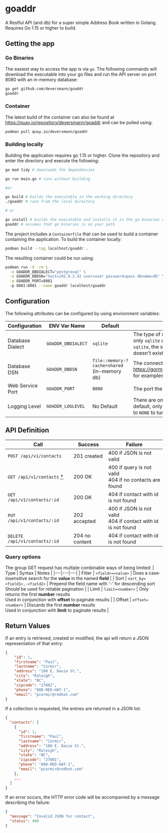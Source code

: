 # goaddr

A Restful API (and db) for a super simple Address Book written in Golang.  Requires Go 1.15 or higher to build.

## Getting the app

### Go Binaries
The easiest way to access the app is via `go`. The following commands will download the executable into your go files and run the API server on port 8080 with an in-memory database:
```bash
go get github.com/deversmann/goaddr
goaddr
```

### Container
The latest build of the container can also be found at https://quay.io/repository/deversmann/goaddr and can be pulled using:
```bash
podman pull quay.io/deversmann/goaddr
```

### Building locally
Building the application requires go 1.15 or higher. Clone the repository and enter the directory and execute the following:
```bash
go mod tidy # downloads the dependencies

go run main.go # runs without building

#or

go build # builds the executable in the working directory
./goaddr # runs from the local directory

# or

go install # builds the executable and installs it in the go binaries directory
goaddr # assumes that go binaries is on your path
```

The project includes a `Containerfile` that can be used to build a container containing the application.  To build the container locally:
```bash
podman build --tag localhost/goaddr .
```
The resulting container could be run using:
```bash
podman run -d -rm \
  -e GOADDR_DBDIALECT="postgresql" \
  -e GOADDR_DBDSN="host=192.0.2.42 user=user password=pass dbname=db" \
  -e GOADDR_PORT=8081
  -p 8081:8081 --name goaddr localhost/goaddr
```

## Configuration

The following attributes can be configured by using environment variables:

| Configuration | ENV Var Name | Default | Notes |
|---|---|---|---|
| Database Dialect | `GOADDR_DBDIALECT` | `sqlite` | The type of database being connected to.  Currently only `sqlite` and `postgresql` are valid options. For `sqlite`, the service will create the specified db file if it doesn't exist. |
| Database DSN | `GOADDR_DBDSN` | `file::memory:?cache=shared`<br>(in-memory db) | The connect string for the database selected. See https://gorm.io/docs/connecting_to_the_database.html for examples |
| Web Service Port | `GOADDR_PORT` | `8080` | The port the web service will listen on |
| Logging Level | `GOADDR_LOGLEVEL` | No Default| There are only 2 log levels, DEBUG and INFO.  By default, only INFO is on.  Set to `DEBUG` to add DEBUG or to `NONE` to turn off all. |


## API Definition
| Call | Success | Failure |
|---|---|---|
| `POST /api/v1/contacts` | 201 created | 400 if JSON is not valid |
| `GET /api/v1/contacts` [*](#query-options) | 200 OK | 400 if query is not valid<br>404 if no contacts are found |
| `GET /api/v1/contacts/:id` | 200 OK | 404 if contact with id is not found |
| `PUT /api/v1/contacts/:id` | 202 accepted | 400 if JSON is not valid<br>404 if contact with id is not found |
| `DELETE /api/v1/contacts/:id` | 204 no content | 404 if contact with id is not found |

### Query options
The group GET request has multiple combinable ways of being limited:
| Type | Syntax | Notes |
|---|---|---|
| Filter | `<field>=<value>` | Does a case-insensitive search for the **value** in the named **field** |
| Sort | `sort_by=<field1>,-<field2>` | Prepend the field name with '-' for descending sort<br>Should be used for reliable pagination |
| Limit | `limit=<number>` | Only returns the first **number** results<br>Used in conjunction with **offset** to paginate results |
| Offset | `offset=<number>` | Discards the first **number** results<br>Used in conjunction with **limit** to paginate results |


## Return Values
If an entry is retrieved, created or modified, the api will return a JSON representation of that entry:

``` json
{
    "id": 1,
    "firstname": "Paul",
    "lastname": "Cormir",
    "address": "100 E. Davie St.",
    "city": "Raleigh",
    "state": "NC",
    "zipcode": "27601",
    "phone": "888-RED-HAT-1",
    "email": "pcormir@redhat.com"
}
```

If a collection is requested, the entries are returned in a JSON list:

```json
{
  "contacts": [
    {
      "id": 1,
      "firstname": "Paul",
      "lastname": "Cormir",
      "address": "100 E. Davie St.",
      "city": "Raleigh",
      "state": "NC",
      "zipcode": "27601",
      "phone": "888-RED-HAT-1",
      "email": "pcormir@redhat.com"
    },
    ...
  ]
}
```

If an error occurs, the HTTP error code will be accompanied by a message describing the failure:

```json
{
  "message": "Invalid JSON for contact",
  "status": 400
}
```